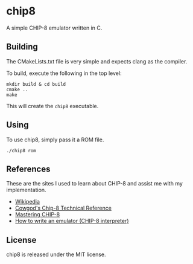 chip8
=====

A simple CHIP-8 emulator written in C.

## Building

The CMakeLists.txt file is very simple and expects clang as the compiler.

To build, execute the following in the top level:

``` shell
mkdir build & cd build
cmake ..
make
```

This will create the `chip8` executable.

## Using

To use chip8, simply pass it a ROM file.

``` shell
./chip8 rom
```

## References

These are the sites I used to learn about CHIP-8 and assist me with my implementation.

* [Wikipedia][CHIP-8]
* [Cowgod's Chip-8 Technical Reference][Cowgod]
* [Mastering CHIP-8][mattmik]
* [How to write an emulator (CHIP-8 interpreter)][multigesture]

## License

chip8 is released under the MIT license.

[CHIP-8]: https://en.wikipedia.org/wiki/CHIP-8
[Cowgod]: http://devernay.free.fr/hacks/chip8/C8TECH10.HTM
[mattmik]: http://mattmik.com/chip8.html
[multigesture]: http://www.multigesture.net/articles/how-to-write-an-emulator-chip-8-interpreter/
